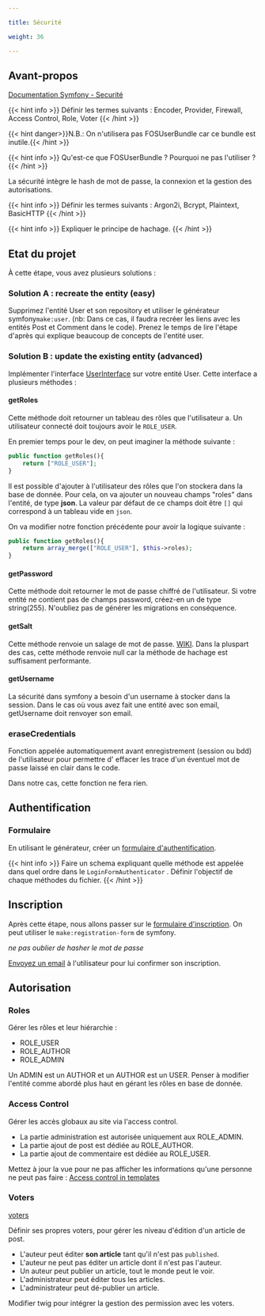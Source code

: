 ```yaml
---

title: Sécurité

weight: 36

---
```


## Avant-propos

[Documentation Symfony - Securité](https://symfony.com/doc/current/security.html)

{{< hint info >}} Définir les termes suivants : Encoder, Provider, Firewall, Access Control, Role, Voter {{< /hint >}}

{{< hint danger>}}N.B.: On n'utilisera pas FOSUserBundle car ce bundle est inutile.{{< /hint >}}

{{< hint info >}} Qu'est-ce que FOSUserBundle ? Pourquoi ne pas l'utiliser ? {{< /hint >}}

La sécurité intègre le hash de mot de passe, la connexion et la gestion des autorisations.

{{< hint info >}} Définir les termes suivants : Argon2i, Bcrypt, Plaintext, BasicHTTP {{< /hint >}}

{{< hint info >}} Expliquer le principe de hachage. {{< /hint >}}

## Etat du projet

À cette étape, vous avez plusieurs solutions :

### Solution A : recreate the entity (easy)

Supprimez l'entité User et son repository et utiliser le générateur symfony`make:user`. (nb: Dans ce cas, il faudra
recréer les liens avec les entités Post et Comment dans le code). Prenez le temps de lire l'étape d'après qui explique
beaucoup de concepts de l'entité user.

### Solution B : update the existing entity (advanced)

Implémenter
l'interface [UserInterface](https://github.com/symfony/symfony/blob/4.0/src/Symfony/Component/Security/Core/User/UserInterface.php)
sur votre entité User. Cette interface a plusieurs méthodes :

#### getRoles

Cette méthode doit retourner un tableau des rôles que l'utilisateur a. Un utilisateur connecté doit toujours avoir
le `ROLE_USER`.

En premier temps pour le dev, on peut imaginer la méthode suivante :

```php
public function getRoles(){
    return ["ROLE_USER"];
}
```

Il est possible d'ajouter à l'utilisateur des rôles que l'on stockera dans la base de donnée. Pour cela, on va ajouter
un nouveau champs "roles" dans l'entité, de type **json**. La valeur par défaut de ce champs doit être `[]` qui
correspond à un tableau vide en `json`.

On va modifier notre fonction précédente pour avoir la logique suivante :

```php
public function getRoles(){
    return array_merge(["ROLE_USER"], $this->roles);
}
```

#### getPassword

Cette méthode doit retourner le mot de passe chiffré de l'utilisateur. Si votre entité ne contient pas de champs
password, créez-en un de type string(255). N'oubliez pas de générer les migrations en conséquence.

#### getSalt

Cette méthode renvoie un salage de mot de passe. [WIKI](https://fr.wikipedia.org/wiki/Salage_(cryptographie)). Dans la
pluspart des cas, cette méthode renvoie null car la méthode de hachage est suffisament performante.

#### getUsername

La sécurité dans symfony a besoin d'un username à stocker dans la session. Dans le cas où vous avez fait une entité avec
son email, getUsername doit renvoyer son email.

### eraseCredentials

Fonction appelée automatiquement avant enregistrement (session ou bdd) de l'utilisateur pour permettre d' effacer les
trace d'un éventuel mot de passe laissé en clair dans le code.

Dans notre cas, cette fonction ne fera rien.

## Authentification

### Formulaire

En utilisant le générateur, créer
un [formulaire d'authentification](https://symfony.com/doc/current/security/form_login_setup.html).

{{< hint info >}} Faire un schema expliquant quelle méthode est appelée dans quel ordre dans le `LoginFormAuthenticator`
. Définir l'objectif de chaque méthodes du fichier. {{< /hint >}}

## Inscription

Après cette étape, nous allons passer sur
le [formulaire d'inscription](https://symfony.com/doc/current/doctrine/registration_form.html). On peut utiliser
le `make:registration-form` de symfony.

*ne pas oublier de hasher le mot de passe*

[Envoyez un email](https://symfony.com/doc/current/mailer.html) à l'utilisateur pour lui confirmer son inscription.

## Autorisation

### Roles

Gérer les rôles et leur hiérarchie :

- ROLE_USER
- ROLE_AUTHOR
- ROLE_ADMIN

Un ADMIN est un AUTHOR et un AUTHOR est un USER. Penser à modifier l'entité comme abordé plus haut en gérant les rôles
en base de donnée.

### Access Control

Gérer les accès globaux au site via l'access control.

- La partie administration est autorisée uniquement aux ROLE_ADMIN.
- La partie ajout de post est dédiée au ROLE_AUTHOR.
- La partie ajout de commentaire est dédiée au ROLE_USER.

Mettez à jour la vue pour ne pas afficher les informations qu'une personne ne peut pas
faire : [Access control in templates](https://symfony.com/doc/current/security.html#access-control-in-templates)

### Voters

[voters](https://symfony.com/doc/current/security/voters.html)

Définir ses propres voters, pour gérer les niveau d'édition d'un article de post.

- L'auteur peut éditer **son article** tant qu'il n'est pas `published`.
- L'auteur ne peut pas éditer un article dont il n'est pas l'auteur.
- Un auteur peut publier un article, tout le monde peut le voir.
- L'administrateur peut éditer tous les articles.
- L'administrateur peut dé-publier un article.

Modifier twig pour intégrer la gestion des permission avec les voters. 